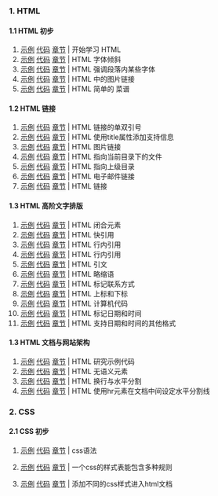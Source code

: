  
### 1. HTML

#### 1.1 HTML 初步

1. [示例](https://logicwang.github.io/job-review/html/%E8%A1%A8%E5%A4%B4/1.html)
[代码](https://github.com/logicwang/job-review/blob/master/html/%E8%A1%A8%E5%A4%B4/1.html)
[章节](https://developer.mozilla.org/zh-CN/docs/learn/HTML/Introduction_to_HTML/Getting_started) |
开始学习 HTML
2. [示例](https://logicwang.github.io/job-review/html/%E8%A1%A8%E5%A4%B4/2.html)
[代码](https://github.com/logicwang/job-review/blob/master/html/%E8%A1%A8%E5%A4%B4/2.html)
[章节](https://developer.mozilla.org/zh-CN/docs/learn/HTML/Introduction_to_HTML/Getting_started) |
HTML 字体倾斜
3. [示例](https://logicwang.github.io/job-review/html/%E8%A1%A8%E5%A4%B4/3.html)
[代码](https://github.com/logicwang/job-review/blob/master/html/%E8%A1%A8%E5%A4%B4/3.html)
[章节](https://developer.mozilla.org/zh-CN/docs/Learn/HTML/Introduction_to_HTML/HTML_text_fundamentals) |
HTML 强调段落内某些字体
4. [示例](https://logicwang.github.io/job-review/html/%E8%B6%85%E9%93%BE%E6%8E%A5/1.html)
[代码](https://github.com/logicwang/job-review/blob/master/html/%E8%B6%85%E9%93%BE%E6%8E%A5/5.html)
[章节](https://developer.mozilla.org/zh-CN/docs/learn/HTML/Introduction_to_HTML/Getting_started) |
HTML 中的图片链接
5. [示例](https://logicwang.github.io/job-review/html/%E8%A1%A8%E5%A4%B4/9.html)
[代码](https://github.com/logicwang/job-review/blob/master/html/%E8%A1%A8%E5%A4%B4/9.html)
[章节](https://developer.mozilla.org/zh-CN/docs/learn/HTML/Introduction_to_HTML/HTML_text_fundamentals) |
HTML 简单的 菜谱



#### 1.2 HTML 链接
1. [示例](hhttps://logicwang.github.io/job-review/html/%E8%B6%85%E9%93%BE%E6%8E%A5/2.html)
[代码](https://github.com/logicwang/job-review/blob/master/html/%E8%B6%85%E9%93%BE%E6%8E%A5/2.html)
[章节](https://developer.mozilla.org/zh-CN/docs/Learn/HTML/Introduction_to_HTML/Creating_hyperlinks) |
HTML 链接的单双引号
2. [示例](https://logicwang.github.io/job-review/html/%E8%B6%85%E9%93%BE%E6%8E%A5/4.html)
[代码](https://github.com/logicwang/job-review/blob/master/html/%E8%B6%85%E9%93%BE%E6%8E%A5/4.html)
[章节](https://developer.mozilla.org/zh-CN/docs/Learn/HTML/Introduction_to_HTML/Creating_hyperlinks) |
HTML 使用title属性添加支持信息
3. [示例](https://logicwang.github.io/job-review/html/%E8%B6%85%E9%93%BE%E6%8E%A5/5.html)
[代码](https://github.com/logicwang/job-review/blob/master/html/%E8%B6%85%E9%93%BE%E6%8E%A5/5.html)
[章节](https://developer.mozilla.org/zh-CN/docs/Learn/HTML/Introduction_to_HTML/Creating_hyperlinks) |
HTML 图片链接
4. [示例](https://logicwang.github.io/job-review/html/%E8%B6%85%E9%93%BE%E6%8E%A5/6.html)
[代码](https://github.com/logicwang/job-review/blob/master/html/%E8%B6%85%E9%93%BE%E6%8E%A5/6.html)
[章节](https://developer.mozilla.org/zh-CN/docs/Learn/HTML/Introduction_to_HTML/Creating_hyperlinks) |
HTML 指向当前目录下的文件
5. [示例](https://logicwang.github.io/job-review/html/%E8%B6%85%E9%93%BE%E6%8E%A5/7.html)
[代码](https://github.com/logicwang/job-review/blob/master/html/%E8%B6%85%E9%93%BE%E6%8E%A5/7.html)
[章节](https://developer.mozilla.org/zh-CN/docs/Learn/HTML/Introduction_to_HTML/Creating_hyperlinks) |
HTML 指向上级目录
6. [示例](https://logicwang.github.io/job-review/html/%E8%B6%85%E9%93%BE%E6%8E%A5/8.html)
[代码](https://github.com/logicwang/job-review/blob/master/html/%E8%B6%85%E9%93%BE%E6%8E%A5/8.htmls)
[章节](https://developer.mozilla.org/zh-CN/docs/Learn/HTML/Introduction_to_HTML/Creating_hyperlinks) |
HTML 电子邮件链接
7. [示例](https://logicwang.github.io/job-review/html/%E8%B6%85%E9%93%BE%E6%8E%A5/9.html)
[代码](https://github.com/logicwang/job-review/tree/master/html/%E8%B6%85%E9%93%BE%E6%8E%A5https://github.com/logicwang/job-review/blob/master/html/%E8%B6%85%E9%93%BE%E6%8E%A5/9.html)
[章节](https://developer.mozilla.org/zh-CN/docs/Learn/HTML/Introduction_to_HTML/Creating_hyperlinks) |
HTML 链接


#### 1.3 HTML  高阶文字排版
1. [示例](https://logicwang.github.io/job-review/html/%E6%96%87%E5%AD%97%E6%8E%92%E7%89%88/1.html)
[代码](https://github.com/logicwang/job-review/blob/master/html/%E6%96%87%E5%AD%97%E6%8E%92%E7%89%88/1.html)
[章节](https://developer.mozilla.org/zh-CN/docs/learn/HTML/Introduction_to_HTML/Advanced_text_formatting) |
HTML 闭合元素
2. [示例](https://logicwang.github.io/job-review/html/%E6%96%87%E5%AD%97%E6%8E%92%E7%89%88/2.html)
[代码](https://github.com/logicwang/job-review/blob/master/html/%E6%96%87%E5%AD%97%E6%8E%92%E7%89%88/2.html)
[章节](https://developer.mozilla.org/zh-CN/docs/learn/HTML/Introduction_to_HTML/Advanced_text_formatting) |
HTML 快引用
3. [示例](https://logicwang.github.io/job-review/html/%E6%96%87%E5%AD%97%E6%8E%92%E7%89%88/3.html)
[代码](https://github.com/logicwang/job-review/blob/master/html/%E6%96%87%E5%AD%97%E6%8E%92%E7%89%88/3.html)
[章节](https://developer.mozilla.org/zh-CN/docs/learn/HTML/Introduction_to_HTML/Advanced_text_formatting) |
HTML 行内引用
4. [示例](https://logicwang.github.io/job-review/html/%E6%96%87%E5%AD%97%E6%8E%92%E7%89%88/4.html)
[代码](https://github.com/logicwang/job-review/blob/master/html/%E6%96%87%E5%AD%97%E6%8E%92%E7%89%88/4.html)
[章节](https://developer.mozilla.org/zh-CN/docs/learn/HTML/Introduction_to_HTML/Advanced_text_formatting) |
HTML 行内引用
5. [示例](https://logicwang.github.io/job-review/html/%E6%96%87%E5%AD%97%E6%8E%92%E7%89%88/4.html)
[代码](https://github.com/logicwang/job-review/blob/master/html/%E6%96%87%E5%AD%97%E6%8E%92%E7%89%88/4.html)
[章节](https://developer.mozilla.org/zh-CN/docs/learn/HTML/Introduction_to_HTML/Advanced_text_formatting) |
HTML 引文
6. [示例](https://logicwang.github.io/job-review/html/%E6%96%87%E5%AD%97%E6%8E%92%E7%89%88/5.html)
[代码](https://github.com/logicwang/job-review/blob/master/html/%E6%96%87%E5%AD%97%E6%8E%92%E7%89%88/5.html)
[章节](https://developer.mozilla.org/zh-CN/docs/learn/HTML/Introduction_to_HTML/Advanced_text_formatting) |
HTML 略缩语
7. [示例](https://logicwang.github.io/job-review/html/%E6%96%87%E5%AD%97%E6%8E%92%E7%89%88/5.html)
[代码](https://github.com/logicwang/job-review/blob/master/html/%E6%96%87%E5%AD%97%E6%8E%92%E7%89%88/6.html)
[章节](https://developer.mozilla.org/zh-CN/docs/learn/HTML/Introduction_to_HTML/Advanced_text_formatting) |
HTML 标记联系方式
8. [示例](https://logicwang.github.io/job-review/html/%E6%96%87%E5%AD%97%E6%8E%92%E7%89%88/7.html)
[代码](https://github.com/logicwang/job-review/blob/master/html/%E6%96%87%E5%AD%97%E6%8E%92%E7%89%88/7.html)
[章节](https://developer.mozilla.org/zh-CN/docs/learn/HTML/Introduction_to_HTML/Advanced_text_formatting) |
HTML 上标和下标
9. [示例](https://logicwang.github.io/job-review/html/%E6%96%87%E5%AD%97%E6%8E%92%E7%89%88/8.html)
[代码](https://github.com/logicwang/job-review/blob/master/html/%E6%96%87%E5%AD%97%E6%8E%92%E7%89%88/8.html)
[章节](https://developer.mozilla.org/zh-CN/docs/learn/HTML/Introduction_to_HTML/Advanced_text_formatting) |
HTML 计算机代码
10. [示例](https://logicwang.github.io/job-review/html/%E6%96%87%E5%AD%97%E6%8E%92%E7%89%88/9.html)
[代码](https://github.com/logicwang/job-review/blob/master/html/%E6%96%87%E5%AD%97%E6%8E%92%E7%89%88/9.html)
[章节](https://developer.mozilla.org/zh-CN/docs/learn/HTML/Introduction_to_HTML/Advanced_text_formatting) |
HTML 标记日期和时间
11. [示例](https://logicwang.github.io/job-review/html/%E6%96%87%E5%AD%97%E6%8E%92%E7%89%88/10.html)
[代码](https://github.com/logicwang/job-review/blob/master/html/%E6%96%87%E5%AD%97%E6%8E%92%E7%89%88/10.html)
[章节](https://developer.mozilla.org/zh-CN/docs/learn/HTML/Introduction_to_HTML/Advanced_text_formatting) |
HTML 支持日期和时间的其他格式


#### 1.3 HTML  文档与网站架构

1. [示例](https://logicwang.github.io/job-review/html/%E6%96%87%E6%A1%A3%E7%9A%84%E5%9F%BA%E6%9C%AC%E7%BB%84%E6%88%90%E9%83%A8%E5%88%86/1.html)
[代码](https://github.com/logicwang/job-review/blob/master/html/%E6%96%87%E6%A1%A3%E7%9A%84%E5%9F%BA%E6%9C%AC%E7%BB%84%E6%88%90%E9%83%A8%E5%88%86/1.html)
[章节](https://developer.mozilla.org/zh-CN/docs/Learn/HTML/Introduction_to_HTML/Document_and_website_structure) |
HTML 研究示例代码
2. [示例](https://logicwang.github.io/job-review/html/%E6%96%87%E6%A1%A3%E7%9A%84%E5%9F%BA%E6%9C%AC%E7%BB%84%E6%88%90%E9%83%A8%E5%88%86/2.html)
[代码](https://github.com/logicwang/job-review/blob/master/html/%E6%96%87%E6%A1%A3%E7%9A%84%E5%9F%BA%E6%9C%AC%E7%BB%84%E6%88%90%E9%83%A8%E5%88%86/2.html)
[章节](https://developer.mozilla.org/zh-CN/docs/Learn/HTML/Introduction_to_HTML/Document_and_website_structure) |
HTML 无语义元素
3. [示例](https://logicwang.github.io/job-review/html/%E6%96%87%E6%A1%A3%E7%9A%84%E5%9F%BA%E6%9C%AC%E7%BB%84%E6%88%90%E9%83%A8%E5%88%86/3.html)
[代码](https://github.com/logicwang/job-review/blob/master/html/%E6%96%87%E6%A1%A3%E7%9A%84%E5%9F%BA%E6%9C%AC%E7%BB%84%E6%88%90%E9%83%A8%E5%88%86/3.html)
[章节](https://developer.mozilla.org/zh-CN/docs/Learn/HTML/Introduction_to_HTML/Document_and_website_structure) |
HTML 换行与水平分割
4. [示例](https://logicwang.github.io/job-review/html/%E6%96%87%E6%A1%A3%E7%9A%84%E5%9F%BA%E6%9C%AC%E7%BB%84%E6%88%90%E9%83%A8%E5%88%86/4.html)
[代码](https://github.com/logicwang/job-review/blob/master/html/%E6%96%87%E6%A1%A3%E7%9A%84%E5%9F%BA%E6%9C%AC%E7%BB%84%E6%88%90%E9%83%A8%E5%88%86/3.html)
[章节](https://developer.mozilla.org/zh-CN/docs/Learn/HTML/Introduction_to_HTML/Document_and_website_structure) |
HTML 使用hr元素在文档中间设定水平分割线


### 2. CSS
#### 2.1 CSS 初步
1. [示例](https://logicwang.github.io/job-review/css/css%E8%AF%AD%E6%B3%95/1.html)
[代码](https://github.com/logicwang/job-review/blob/master/css/css%E8%AF%AD%E6%B3%95/1.html)
[章节](https://developer.mozilla.org/zh-CN/docs/Learn/CSS/First_steps/What_is_CSS) |
css语法

2. [示例](https://logicwang.github.io/job-review/css/css%E8%AF%AD%E6%B3%95/1.html)
[代码](https://logicwang.github.io/job-review/css/css%E8%AF%AD%E6%B3%95/2.html)
[章节](https://developer.mozilla.org/zh-CN/docs/Learn/CSS/First_steps/What_is_CSS) |
一个css的样式表能包含多种规则

3. [示例](https://logicwang.github.io/job-review/css/css%E8%AF%AD%E6%B3%95/%E5%BC%80%E5%A7%8B%E5%AD%A6%E4%B9%A0css/1.html)
[代码](https://github.com/logicwang/job-review/blob/master/css/css%E8%AF%AD%E6%B3%95/%E5%BC%80%E5%A7%8B%E5%AD%A6%E4%B9%A0css/1.html)
[章节](https://developer.mozilla.org/zh-CN/docs/Learn/CSS/First_steps/What_is_CSS) |
添加不同的css样式进入html文档